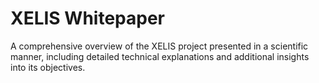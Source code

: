 # XELIS Whitepaper

A comprehensive overview of the XELIS project presented in a scientific manner, including detailed technical explanations and additional insights into its objectives.
